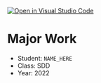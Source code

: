 [![Open in Visual Studio Code](https://classroom.github.com/assets/open-in-vscode-c66648af7eb3fe8bc4f294546bfd86ef473780cde1dea487d3c4ff354943c9ae.svg)](https://classroom.github.com/online_ide?assignment_repo_id=7813748&assignment_repo_type=AssignmentRepo)
# Major Work
- Student: `NAME_HERE`
- Class: SDD
- Year: 2022

<!-- Feel free to write whatever notes, logs, info below here! -->
